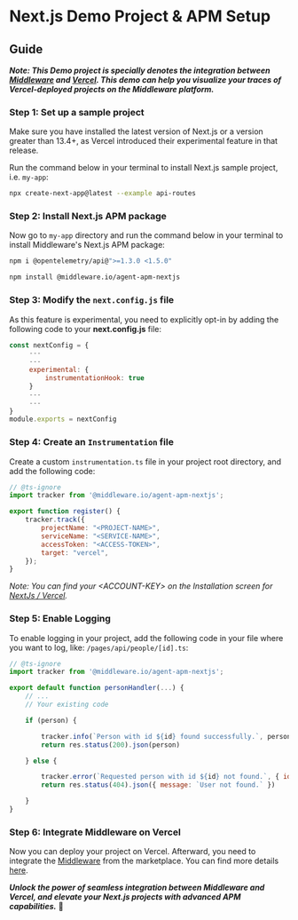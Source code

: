 # Next.js Demo Project & APM Setup

## Guide

***Note: This Demo project is specially denotes the integration between [Middleware](https://middleware.io/) and [Vercel](https://vercel.com/). This demo can help you visualize your traces of Vercel-deployed projects on the Middleware platform.***


### Step 1: Set up a sample project

Make sure you have installed the latest version of Next.js or a version greater than 13.4+, as Vercel introduced their experimental feature in that release.

Run the command below in your terminal to install Next.js sample project, i.e. `my-app`:
```bash
npx create-next-app@latest --example api-routes
```

### Step 2: Install Next.js APM package

Now go to `my-app` directory and run the command below in your terminal to install Middleware's Next.js APM package:
```bash
npm i @opentelemetry/api@">=1.3.0 <1.5.0"
```

```bash
npm install @middleware.io/agent-apm-nextjs
```

### Step 3: Modify the `next.config.js` file

As this feature is experimental, you need to explicitly opt-in by adding the following code to your **next.config.js** file:
```javascript
const nextConfig = {
     ---
     ---
     experimental: {
         instrumentationHook: true
     }
     ---
     ---
}
module.exports = nextConfig
```

### Step 4: Create an `Instrumentation` file

Create a custom `instrumentation.ts` file in your project root directory, and add the following code:
```javascript
// @ts-ignore
import tracker from '@middleware.io/agent-apm-nextjs';

export function register() {
    tracker.track({
        projectName: "<PROJECT-NAME>",
        serviceName: "<SERVICE-NAME>",
        accessToken: "<ACCESS-TOKEN>",
        target: "vercel",
    });
}
```
*Note: You can find your &lt;ACCOUNT-KEY&gt; on the Installation screen for [NextJs / Vercel](https://app.middleware.io/installation#apm/nextjs).*

### Step 5: Enable Logging
To enable logging in your project, add the following code in your file where you want to log, like: `/pages/api/people/[id].ts`:
```javascript
// @ts-ignore
import tracker from '@middleware.io/agent-apm-nextjs';

export default function personHandler(...) {
    // ...
    // Your existing code

    if (person) {

        tracker.info(`Person with id ${id} found successfully.`, person);
        return res.status(200).json(person)

    } else {

        tracker.error(`Requested person with id ${id} not found.`, { id: id });
        return res.status(404).json({ message: `User not found.` })

    }
}
```

### Step 6: Integrate Middleware on Vercel 
 Now you can deploy your project on Vercel. Afterward, you need to integrate the [Middleware](https://vercel.com/integrations/middleware) from the marketplace. You can find more details [here](https://docs.middleware.io/docs/apm-configuration/next-js/vercel-integration).

***Unlock the power of seamless integration between Middleware and Vercel, and elevate your Next.js projects with advanced APM capabilities.*** 🚀